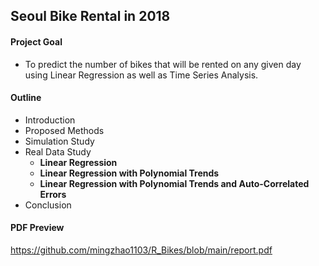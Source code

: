 ## Seoul Bike Rental in 2018

#### Project Goal 

- To predict the number of bikes that will be rented on any given day using Linear Regression as well as Time Series Analysis.

#### Outline

- Introduction
- Proposed Methods
- Simulation Study
- Real Data Study
  - **Linear Regression**
  - **Linear Regression with Polynomial Trends**
  - **Linear Regression with Polynomial Trends and Auto-Correlated Errors**
- Conclusion  

#### PDF Preview

https://github.com/mingzhao1103/R_Bikes/blob/main/report.pdf
